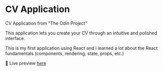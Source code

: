 # CV Application

CV Application from "The Odin Project"

This application lets you create your CV through an intuitive and polished interface.

This is my first application using React and i learned a lot about the React fundamentals (components, rendering, state, props, etc.)

📎 Live preview [here](https://cv-builder.jonhatanhiguera.me/)



